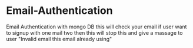 # Email-Authentication
Email Authentication with mongo DB this will check your email if user want to signup with one mail two then this will stop this and give a massage to user "Invalid email this email already using" 

